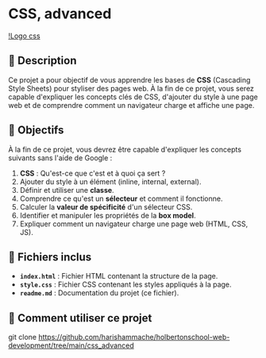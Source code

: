 # CSS, advanced

[!Logo css](../css_advanced/img/css.jpg)



## 📖 Description
Ce projet a pour objectif de vous apprendre les bases de **CSS** (Cascading Style Sheets) pour styliser des pages web. À la fin de ce projet, vous serez capable d'expliquer les concepts clés de CSS, d'ajouter du style à une page web et de comprendre comment un navigateur charge et affiche une page.


## 🎯 Objectifs
À la fin de ce projet, vous devrez être capable d'expliquer les concepts suivants sans l'aide de Google :
1. **CSS** : Qu'est-ce que c'est et à quoi ça sert ?
2. Ajouter du style à un élément (inline, internal, external).
3. Définir et utiliser une **classe**.
4. Comprendre ce qu'est un **sélecteur** et comment il fonctionne.
5. Calculer la **valeur de spécificité** d'un sélecteur CSS.
6. Identifier et manipuler les propriétés de la **box model**.
7. Expliquer comment un navigateur charge une page web (HTML, CSS, JS).


## 📂 Fichiers inclus
- **`index.html`** : Fichier HTML contenant la structure de la page.
- **`style.css`** : Fichier CSS contenant les styles appliqués à la page.
- **`readme.md`** : Documentation du projet (ce fichier).


## 🚀 Comment utiliser ce projet
git clone https://github.com/harishammache/holbertonschool-web-development/tree/main/css_advanced



